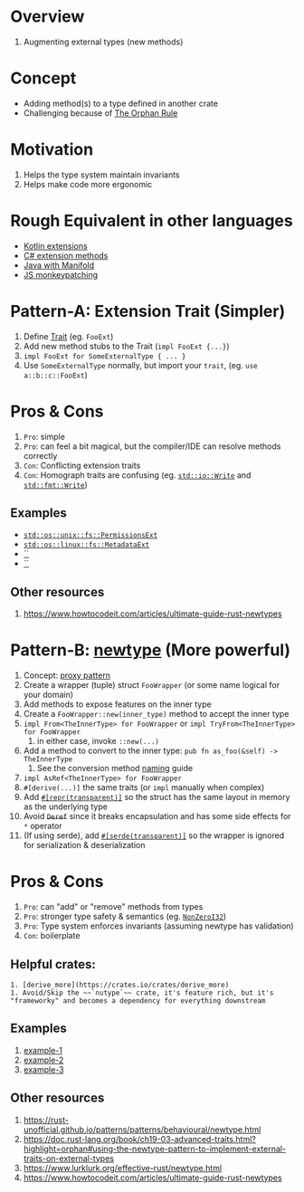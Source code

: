 # Overview
1. Augmenting external types (new methods)


# Concept
- Adding method(s) to a type defined in another crate
- Challenging because of [The Orphan Rule](https://doc.rust-lang.org/book/ch10-02-traits.html?highlight=orphan#implementing-a-trait-on-a-type)


# Motivation
1. Helps the type system maintain invariants
1. Helps make code more ergonomic


# Rough Equivalent in other languages
- [Kotlin extensions](https://kotlinlang.org/docs/extensions.html)
- [C# extension methods](https://learn.microsoft.com/en-us/dotnet/csharp/programming-guide/classes-and-structs/extension-methods)
- [Java with Manifold](https://github.com/manifold-systems/manifold/tree/master/manifold-deps-parent/manifold-ext)
- [JS monkeypatching](https://en.wikipedia.org/wiki/Monkey_patch)


# Pattern-A: Extension Trait (Simpler)

1. Define [Trait](./traits.md) (eg. `FooExt`)
1. Add new method stubs to the Trait (`impl FooExt {...}`)
1. `impl FooExt for SomeExternalType { ... }`
1. Use `SomeExternalType` normally, but import your `trait`, (eg. `use a::b::c::FooExt`)


# Pros & Cons
1. `Pro`: simple
1. `Pro`: can feel a bit magical, but the compiler/IDE can resolve methods correctly
1. `Con`: Conflicting extension traits
1. `Con`: Homograph traits are confusing (eg. [`std::io::Write`](https://doc.rust-lang.org/std/io/trait.Write.html)  and [`std::fmt::Write`](https://doc.rust-lang.org/std/fmt/trait.Write.html))


## Examples
- [`std::os::unix::fs::PermissionsExt`](https://doc.rust-lang.org/std/os/unix/fs/trait.PermissionsExt.html)
- [`std::os::linux::fs::MetadataExt`](https://doc.rust-lang.org/std/os/linux/fs/trait.MetadataExt.html)
- [``]()
- [``]()


## Other resources
1. https://www.howtocodeit.com/articles/ultimate-guide-rust-newtypes


# Pattern-B: [newtype](https://doc.rust-lang.org/rust-by-example/generics/new_types.html) (More powerful)

1. Concept: [proxy pattern](TODO)
1. Create a wrapper (tuple) struct `FooWrapper` (or some name logical for your domain)
1. Add methods to expose features on the inner type
1. Create a `FooWrapper::new(inner_type)` method to accept the inner type
1. `impl From<TheInnerType> for FooWrapper` or `impl TryFrom<TheInnerType> for FooWrapper`
    1. in either case, invoke `::new(...)`
1. Add a method to convert to the inner type: `pub fn as_foo(&self) -> TheInnerType`
    1. See the conversion method [naming](https://rust-lang.github.io/api-guidelines/naming.html#ad-hoc-conversions-follow-as_-to_-into_-conventions-c-conv) guide
1. `impl AsRef<TheInnerType> for FooWrapper`
1. `#[derive(...)]` the same traits (or `impl` manually when complex)
1. Add [`#[repr(transparent)]`](https://doc.rust-lang.org/reference/type-layout.html#the-transparent-representation) so the struct has the same layout in memory as the underlying type
1. Avoid ~~`Deref`~~ since it breaks encapsulation and has some side effects for `*` operator
1. (If using serde), add [`#[serde(transparent)]`](https://serde.rs/container-attrs.html#transparent) so the wrapper is ignored for serialization & deserialization


# Pros & Cons
1. `Pro`: can "add" or "remove" methods from types
1. `Pro`: stronger type safety & semantics (eg. [`NonZeroI32`](https://doc.rust-lang.org/std/num/type.NonZeroI32.html))
1. `Pro`: Type system enforces invariants (assuming newtype has validation)
1. `Con`: boilerplate


## Helpful crates:
    1. [derive_more](https://crates.io/crates/derive_more)
    1. Avoid/Skip the ~~`nutype`~~ crate, it's feature rich, but it's "frameworky" and becomes a dependency for everything downstream


## Examples
1. [example-1](https://doc.rust-lang.org/rust-by-example/generics/new_types.html)
1. [example-2](https://rust-unofficial.github.io/patterns/patterns/behavioural/newtype.html)
1. [example-3](https://doc.rust-lang.org/book/ch19-04-advanced-types.html)


## Other resources
1. https://rust-unofficial.github.io/patterns/patterns/behavioural/newtype.html
1. https://doc.rust-lang.org/book/ch19-03-advanced-traits.html?highlight=orphan#using-the-newtype-pattern-to-implement-external-traits-on-external-types
1. https://www.lurklurk.org/effective-rust/newtype.html
1. https://www.howtocodeit.com/articles/ultimate-guide-rust-newtypes